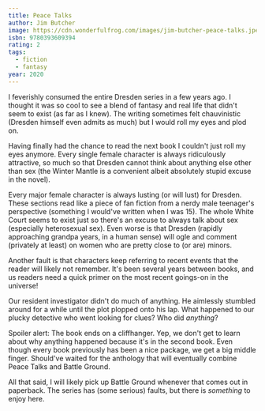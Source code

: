 ```yaml
---
title: Peace Talks
author: Jim Butcher
image: https://cdn.wonderfulfrog.com/images/jim-butcher-peace-talks.jpeg
isbn: 9780393609394
rating: 2
tags:
  - fiction
  - fantasy
year: 2020
---
```


I feverishly consumed the entire Dresden series in a few years ago. I thought it was so cool to see a blend of fantasy and real life that didn't seem to exist (as far as I knew). The writing sometimes felt chauvinistic (Dresden himself even admits as much) but I would roll my eyes and plod on.

Having finally had the chance to read the next book I couldn't just roll my eyes anymore. Every single female character is always ridiculously attractive, so much so that Dresden cannot think about anything else other than sex (the Winter Mantle is a convenient albeit absolutely stupid excuse in the novel).

Every major female character is always lusting (or will lust) for Dresden. These sections read like a piece of fan fiction from a nerdy male teenager's perspective (something I would've written when I was 15). The whole White Court seems to exist just so there's an excuse to always talk about sex (especially heterosexual sex). Even worse is that Dresden (rapidly approaching grandpa years, in a human sense) will ogle and comment (privately at least) on women who are pretty close to (or are) minors.

Another fault is that characters keep referring to recent events that the reader will likely not remember. It's been several years between books, and us readers need a quick primer on the most recent goings-on in the universe!

Our resident investigator didn't do much of anything. He aimlessly stumbled around for a while until the plot plopped onto his lap. What happened to our plucky detective who went looking for clues? Who did _anything_?

Spoiler alert: The book ends on a cliffhanger. Yep, we don't get to learn about why anything happened because it's in the second book. Even though every book previously has been a nice package, we get a big middle finger. Should've waited for the anthology that will eventually combine Peace Talks and Battle Ground.

All that said, I will likely pick up Battle Ground whenever that comes out in paperback. The series has (some serious) faults, but there is _something_ to enjoy here.
